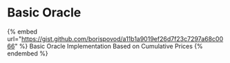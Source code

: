 # Basic Oracle

{% embed url="https://gist.github.com/borispovod/a11b1a9019ef26d7f23c7297a68c0066" %}
Basic Oracle Implementation Based on Cumulative Prices
{% endembed %}
